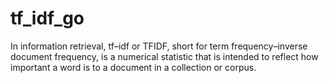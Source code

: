 # tf_idf_go

In information retrieval, tf–idf or TFIDF, short for term frequency–inverse document frequency, is a numerical statistic that is intended to reflect how important a word is to a document in a collection or corpus.
